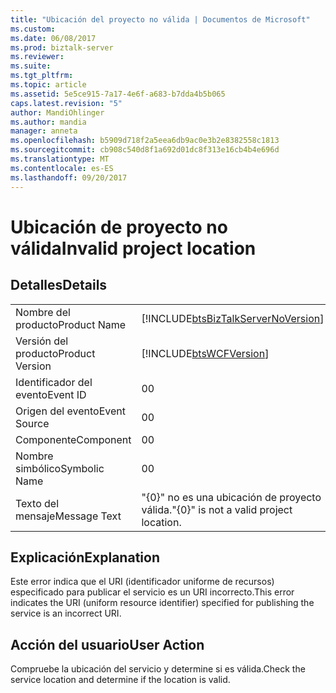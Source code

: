 ```yaml
---
title: "Ubicación del proyecto no válida | Documentos de Microsoft"
ms.custom: 
ms.date: 06/08/2017
ms.prod: biztalk-server
ms.reviewer: 
ms.suite: 
ms.tgt_pltfrm: 
ms.topic: article
ms.assetid: 5e5ce915-7a17-4e6f-a683-b7dda4b5b065
caps.latest.revision: "5"
author: MandiOhlinger
ms.author: mandia
manager: anneta
ms.openlocfilehash: b5909d718f2a5eea6db9ac0e3b2e8382558c1813
ms.sourcegitcommit: cb908c540d8f1a692d01dc8f313e16cb4b4e696d
ms.translationtype: MT
ms.contentlocale: es-ES
ms.lasthandoff: 09/20/2017
---
```

# <a name="invalid-project-location"></a><span data-ttu-id="030b7-102">Ubicación de proyecto no válida</span><span class="sxs-lookup"><span data-stu-id="030b7-102">Invalid project location</span></span>
## <a name="details"></a><span data-ttu-id="030b7-103">Detalles</span><span class="sxs-lookup"><span data-stu-id="030b7-103">Details</span></span>  
  
|||  
|-|-|  
|<span data-ttu-id="030b7-104">Nombre del producto</span><span class="sxs-lookup"><span data-stu-id="030b7-104">Product Name</span></span>|[!INCLUDE[btsBizTalkServerNoVersion](../includes/btsbiztalkservernoversion-md.md)]|  
|<span data-ttu-id="030b7-105">Versión del producto</span><span class="sxs-lookup"><span data-stu-id="030b7-105">Product Version</span></span>|[!INCLUDE[btsWCFVersion](../includes/btswcfversion-md.md)]|  
|<span data-ttu-id="030b7-106">Identificador del evento</span><span class="sxs-lookup"><span data-stu-id="030b7-106">Event ID</span></span>|<span data-ttu-id="030b7-107">0</span><span class="sxs-lookup"><span data-stu-id="030b7-107">0</span></span>|  
|<span data-ttu-id="030b7-108">Origen del evento</span><span class="sxs-lookup"><span data-stu-id="030b7-108">Event Source</span></span>|<span data-ttu-id="030b7-109">0</span><span class="sxs-lookup"><span data-stu-id="030b7-109">0</span></span>|  
|<span data-ttu-id="030b7-110">Componente</span><span class="sxs-lookup"><span data-stu-id="030b7-110">Component</span></span>|<span data-ttu-id="030b7-111">0</span><span class="sxs-lookup"><span data-stu-id="030b7-111">0</span></span>|  
|<span data-ttu-id="030b7-112">Nombre simbólico</span><span class="sxs-lookup"><span data-stu-id="030b7-112">Symbolic Name</span></span>|<span data-ttu-id="030b7-113">0</span><span class="sxs-lookup"><span data-stu-id="030b7-113">0</span></span>|  
|<span data-ttu-id="030b7-114">Texto del mensaje</span><span class="sxs-lookup"><span data-stu-id="030b7-114">Message Text</span></span>|<span data-ttu-id="030b7-115">"{0}" no es una ubicación de proyecto válida.</span><span class="sxs-lookup"><span data-stu-id="030b7-115">"{0}" is not a valid project location.</span></span>|  
  
## <a name="explanation"></a><span data-ttu-id="030b7-116">Explicación</span><span class="sxs-lookup"><span data-stu-id="030b7-116">Explanation</span></span>  
 <span data-ttu-id="030b7-117">Este error indica que el URI (identificador uniforme de recursos) especificado para publicar el servicio es un URI incorrecto.</span><span class="sxs-lookup"><span data-stu-id="030b7-117">This error indicates the URI (uniform resource identifier) specified for publishing the service is an incorrect URI.</span></span>  
  
## <a name="user-action"></a><span data-ttu-id="030b7-118">Acción del usuario</span><span class="sxs-lookup"><span data-stu-id="030b7-118">User Action</span></span>  
 <span data-ttu-id="030b7-119">Compruebe la ubicación del servicio y determine si es válida.</span><span class="sxs-lookup"><span data-stu-id="030b7-119">Check the service location and determine if the location is valid.</span></span>